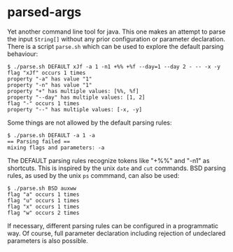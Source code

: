 # parsed-args

Yet another command line tool for java.
This one makes an attempt to parse the input `String[]` without any prior configuration or parameter declaration.
There is a script `parse.sh` which can be used to explore the default parsing behaviour:

    $ ./parse.sh DEFAULT xJf -a 1 -n1 +%% +%f --day=1 --day 2 - -- -x -y
    flag "xJf" occurs 1 times
    property "-a" has value "1"
    property "-n" has value "1"
    property "+" has multiple values: [%%, %f]
    property "--day" has multiple values: [1, 2]
    flag "-" occurs 1 times
    property "--" has multiple values: [-x, -y]

Some things are not allowed by the default parsing rules:

    $ ./parse.sh DEFAULT -a 1 -a
    == Parsing failed ==
    mixing flags and parameters: -a

The DEFAULT parsing rules recognize tokens like "+%%" and "-n1" as shortcuts. 
This is inspired by the unix `date` and `cut` commands.
BSD parsing rules, as used by the unix `ps` commmand, can also be used:

    $ ./parse.sh BSD auxww
    flag "a" occurs 1 times
    flag "u" occurs 1 times
    flag "x" occurs 1 times
    flag "w" occurs 2 times

If necessary, different parsing rules can be configured in a programmatic way.
Of course, full parameter declaration including rejection of undeclared parameters is also possible.
